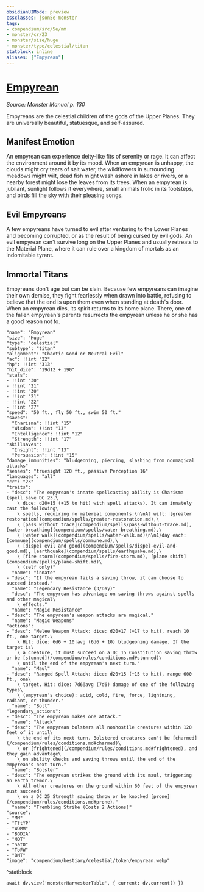 ```yaml
---
obsidianUIMode: preview
cssclasses: json5e-monster
tags:
- compendium/src/5e/mm
- monster/cr/23
- monster/size/huge
- monster/type/celestial/titan
statblock: inline
aliases: ["Empyrean"]
---
```

# [Empyrean](compendium/bestiary/celestial/empyrean.md)
*Source: Monster Manual p. 130*

Empyreans are the celestial children of the gods of the Upper Planes. They are universally beautiful, statuesque, and self-assured.

## Manifest Emotion

An empyrean can experience deity-like fits of serenity or rage. It can affect the environment around it by its mood. When an empyrean is unhappy, the clouds might cry tears of salt water, the wildflowers in surrounding meadows might wilt, dead fish might wash ashore in lakes or rivers, or a nearby forest might lose the leaves from its trees. When an empyrean is jubilant, sunlight follows it everywhere, small animals frolic in its footsteps, and birds fill the sky with their pleasing songs.

## Evil Empyreans

A few empyreans have turned to evil after venturing to the Lower Planes and becoming corrupted, or as the result of being cursed by evil gods. An evil empyrean can't survive long on the Upper Planes and usually retreats to the Material Plane, where it can rule over a kingdom of mortals as an indomitable tyrant.

## Immortal Titans

Empyreans don't age but can be slain. Because few empyreans can imagine their own demise, they fight fearlessly when drawn into battle, refusing to believe that the end is upon them even when standing at death's door. When an empyrean dies, its spirit returns to its home plane. There, one of the fallen empyrean's parents resurrects the empyrean unless he or she has a good reason not to.

```statblock
"name": "Empyrean"
"size": "Huge"
"type": "celestial"
"subtype": "titan"
"alignment": "Chaotic Good or Neutral Evil"
"ac": !!int "22"
"hp": !!int "313"
"hit_dice": "19d12 + 190"
"stats":
- !!int "30"
- !!int "21"
- !!int "30"
- !!int "21"
- !!int "22"
- !!int "27"
"speed": "50 ft., fly 50 ft., swim 50 ft."
"saves":
  "Charisma": !!int "15"
  "Wisdom": !!int "13"
  "Intelligence": !!int "12"
  "Strength": !!int "17"
"skillsaves":
  "Insight": !!int "13"
  "Persuasion": !!int "15"
"damage_immunities": "bludgeoning, piercing, slashing from nonmagical attacks"
"senses": "truesight 120 ft., passive Perception 16"
"languages": "all"
"cr": "23"
"traits":
- "desc": "The empyrean's innate spellcasting ability is Charisma (spell save DC 23,\
    \ dice: d20+15 (+15 to hit) with spell attacks). It can innately cast the following\
    \ spells, requiring no material components:\n\nAt will: [greater restoration](compendium/spells/greater-restoration.md),\
    \ [pass without trace](compendium/spells/pass-without-trace.md), [water breathing](compendium/spells/water-breathing.md),\
    \ [water walk](compendium/spells/water-walk.md)\n\n1/day each: [commune](compendium/spells/commune.md),\
    \ [dispel evil and good](compendium/spells/dispel-evil-and-good.md), [earthquake](compendium/spells/earthquake.md),\
    \ [fire storm](compendium/spells/fire-storm.md), [plane shift](compendium/spells/plane-shift.md)\
    \ (self only)"
  "name": "innate"
- "desc": "If the empyrean fails a saving throw, it can choose to succeed instead."
  "name": "Legendary Resistance (3/Day)"
- "desc": "The empyrean has advantage on saving throws against spells and other magical\
    \ effects."
  "name": "Magic Resistance"
- "desc": "The empyrean's weapon attacks are magical."
  "name": "Magic Weapons"
"actions":
- "desc": "Melee Weapon Attack: dice: d20+17 (+17 to hit), reach 10 ft., one target.\
    \ Hit: dice: 6d6 + 10|avg (6d6 + 10) bludgeoning damage. If the target is\
    \ a creature, it must succeed on a DC 15 Constitution saving throw or be [stunned](/compendium/rules/conditions.md#stunned)\
    \ until the end of the empyrean's next turn."
  "name": "Maul"
- "desc": "Ranged Spell Attack: dice: d20+15 (+15 to hit), range 600 ft., one\
    \ target. Hit: dice: 7d6|avg (7d6) damage of one of the following types\
    \ (empyrean's choice): acid, cold, fire, force, lightning, radiant, or thunder."
  "name": "Bolt"
"legendary_actions":
- "desc": "The empyrean makes one attack."
  "name": "Attack"
- "desc": "The empyrean bolsters all nonhostile creatures within 120 feet of it until\
    \ the end of its next turn. Bolstered creatures can't be [charmed](/compendium/rules/conditions.md#charmed)\
    \ or [frightened](/compendium/rules/conditions.md#frightened), and they gain advantage\
    \ on ability checks and saving throws until the end of the empyrean's next turn."
  "name": "Bolster"
- "desc": "The empyrean strikes the ground with its maul, triggering an earth tremor.\
    \ All other creatures on the ground within 60 feet of the empyrean must succeed\
    \ on a DC 25 Strength saving throw or be knocked [prone](/compendium/rules/conditions.md#prone)."
  "name": "Trembling Strike (Costs 2 Actions)"
"source":
- "MM"
- "TftYP"
- "WDMM"
- "BGDIA"
- "MOT"
- "SatO"
- "ToFW"
- "BMT"
"image": "compendium/bestiary/celestial/token/empyrean.webp"
```
^statblock

```dataviewjs
await dv.view('monsterHarvesterTable', { current: dv.current() })
```